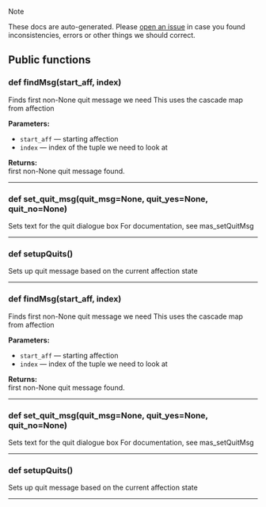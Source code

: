> [!NOTE]
> These docs are auto-generated. Please [open an issue](https://github.com/Friends-of-Monika/mas-docs/issues/new)
> in case you found inconsistencies, errors or other things we should correct.

## Public functions

### def findMsg(start_aff, index)

Finds first non-None quit message we need  This uses the cascade map from affection

**Parameters:**
- `start_aff` &mdash; starting affection
- `index` &mdash; index of the tuple we need to look at


**Returns:**<br>
first non-None quit message found.

---

### def set_quit_msg(quit_msg=None, quit_yes=None, quit_no=None)

Sets text for the quit dialogue box  For documentation, see mas_setQuitMsg

---

### def setupQuits()

Sets up quit message based on the current affection state

---

### def findMsg(start_aff, index)

Finds first non-None quit message we need  This uses the cascade map from affection

**Parameters:**
- `start_aff` &mdash; starting affection
- `index` &mdash; index of the tuple we need to look at


**Returns:**<br>
first non-None quit message found.

---

### def set_quit_msg(quit_msg=None, quit_yes=None, quit_no=None)

Sets text for the quit dialogue box  For documentation, see mas_setQuitMsg

---

### def setupQuits()

Sets up quit message based on the current affection state

---

